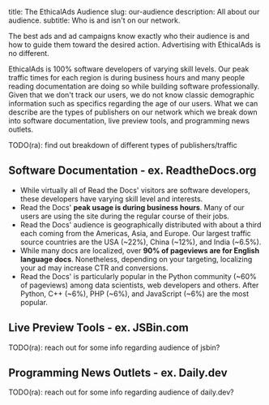 title: The EthicalAds Audience
slug: our-audience
description: All about our audience.
subtitle: Who is and isn't on our network.

The best ads and ad campaigns know exactly who their audience is
and how to guide them toward the desired action.
Advertising with EthicalAds is no different.

EthicalAds is 100% software developers of varying skill levels.
Our peak traffic times for each region is during business hours and
many people reading documentation are doing so while building software professionally. Given that we don't track our users, we do not know classic demographic information such as specifics regarding the age of our users. What we can describe are the types of publishers on our network which we break down into software documentation, live preview tools, and programming news outlets.

TODO(ra): find out breakdown of different types of publishers/traffic

## Software Documentation - ex. ReadtheDocs.org

* While virtually all of Read the Docs' visitors are software developers,
  these developers have varying skill level and interests.
* Read the Docs' **peak usage is during business hours**.
  Many of our users are using the site during the regular course of their jobs.
* Read the Docs' audience is geographically distributed
  with about a third each coming from the Americas, Asia, and Europe.
  Our largest traffic source countries are the USA (~22%), China (~12%), and India (~6.5%).
* While many docs are localized, over **90% of pageviews are for English language docs**.
  Nonetheless, depending on your targeting, localizing your ad may increase CTR and conversions.
* Read the Docs' is particularly popular in the Python community (~60% of pageviews)
  among data scientists, web developers and others.
  After Python, C++ (~6%), PHP (~6%), and JavaScript (~6%) are the most popular.

## Live Preview Tools - ex. JSBin.com

TODO(ra): reach out for some info regarding audience of jsbin?

## Programming News Outlets - ex. Daily.dev

TODO(ra): reach out for some info regarding audience of daily.dev?
